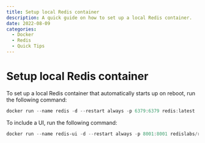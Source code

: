 ```yaml
---
title: Setup local Redis container
description: A quick guide on how to set up a local Redis container.
date: 2022-08-09
categories:
  - Docker
  - Redis
  - Quick Tips
---
```

# Setup local Redis container

To set up a local Redis container that automatically starts up on reboot, run the following command:

```powershell
docker run --name redis -d --restart always -p 6379:6379 redis:latest
```

To include a UI, run the following command:

```powershell
docker run --name redis-ui -d --restart always -p 8001:8001 redislabs/redisinsight
```